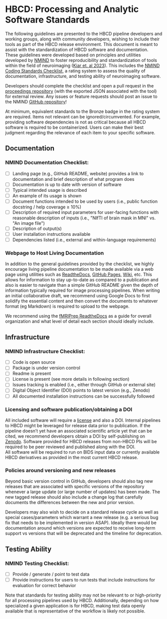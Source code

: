 # HBCD: Processing and Analytic Software Standards 

The following guidelines are presented to the HBCD pipeline developers and working groups, along with community developers, wishing to include their tools as part of the HBCD release environment. This document is meant to assist with the standardization of HBCD software and  documentation. These guidelines were developed based on principles and utilities developed by [NMIND](https://www.nmind.org/about) to foster reproducibility and standardization of tools within the field of neuroimaging ([Kiar et. al 2023](https://www.nature.com/articles/s41562-023-01647-0)). This includes the [NMIND Coding Standards Checklist](https://www.nmind.org/standards-checklist/), a rating system to assess the quality of documentation, infrastructure, and testing ability of neuroimaging software. 

Developers should complete the checklist and open a pull request in the [proceedings repository](https://github.com/nmind/proceedings) (with the exported JSON associated with the tool) for external review. Any issues or feature requests should post an issue to the NMIND [GitHub repository](https://github.com/nmind/standards-checklist)\! 

At minimum, equivalent standards to the Bronze badge in the rating system are required. Items not relevant can be ignored/circumvented. For example, providing software dependencies is not as critical because all HBCD software is required to be containerized.  Users can make their  best judgment regarding the relevance of each item to your specific software.

## Documentation

### NMIND Documentation Checklist:

- [ ] Landing page (e.g., GitHub README, website) provides a link to documentation and brief description of what program does  
- [ ] Documentation is up to date with version of software  
- [ ] Typical intended usage is described  
- [ ] An example of its usage is shown  
- [ ] Document functions intended to be used by users (i.e., public function docstring / help coverage ≥ 10%)  
- [ ] Description of required input parameters for user-facing functions with reasonable description of inputs (i.e., "NIfTI of brain mask in MNI" vs. "An image file")  
- [ ] Description of output(s)  
- [ ] User installation instructions available  
- [ ] Dependencies listed (i.e., external and within-language requirements)

### Webpage to Host Living Documentation

In addition to the general guidelines provided by the checklist, we highly encourage living pipeline documentation to be made available via a web page using utilities such as [ReadtheDocs](https://about.readthedocs.com/?ref=readthedocs.com), [GitHub Pages](https://pages.github.com/?(null)), [Wiki](https://support.microsoft.com/en-us/office/create-and-edit-a-wiki-dc64f9c2-d1a2-44b5-ac59-b9d535551a32), etc. This allows for information to stay up-to-date as compared to a publication and also is easier to navigate than a simple GitHub README given the depth of information typically required for image processing pipelines. When writing an initial collaborative draft, we recommend using Google Docs to first solidify the essential content and then convert the documents to whatever format (eg Markdown) is required to upload to the webpage. 

We recommend using the [fMRIPrep ReadtheDocs](https://fmriprep.org/en/stable/) as a guide for overall organization and what level of detail each section should ideally include. 

## Infrastructure

### NMIND Infrastructure Checklist:

- [ ] Code is open source  
- [ ] Package is under version control  
- [ ] Readme is present  
- [ ] License is present (see more details in following section)  
- [ ] Issues tracking is enabled (i.e., either through GitHub or external site)  
- [ ] Digital Object Identifier (DOI) points to latest version (e.g., Zenodo)  
- [ ] All documented installation instructions can be successfully followed

### Licensing and software publication/obtaining a DOI

All included software will require a [license](https://docs.github.com/en/communities/setting-up-your-project-for-healthy-contributions/adding-a-license-to-a-repository) and also a DOI. Internal pipelines to HBCD might be leveraged for release data prior to publication. If the pipeline doesn’t yet have an associated scientific article yet that can be cited, we recommend developers obtain a DOI by self-publishing on [Zenodo](https://cdnis-brain.readthedocs.io/zenodo/). Software provided for HBCD releases from non-HBCD PIs will be required to be peer reviewed and published along with the DOI.   
All software will be required to run on BIDS input data or currently available HBCD derivatives as provided in the most current HBCD release. 

### Policies around versioning and new releases

Beyond basic version control in GitHub, developers should also tag new releases that are associated with specific versions of the repository whenever a large update (or large number of updates) has been made. The new tagged release should also include a change log that carefully documents the differences between the new and prior version.

Developers may also wish to decide on a standard release cycle as well as special cases/parameters which warrant a new release (e.g. a serious bug fix that needs to be implemented in version ASAP). Ideally there would be documentation around which versions are expected to receive long-term support vs versions that will be deprecated and the timeline for deprecation.

## Testing Ability

### NMIND Testing Checklist:

- [ ] Provide / generate / point to test data  
- [ ] Provide instructions for users to run tests that include instructions for evaluation for correct behavior

Note that standards for testing ability may not be relevant to or high-priority for all processing pipelines used by HBCD. Additionally, depending on how specialized a given application is for HBCD, making test data openly available that is representative of the workflow is likely not possible. 


